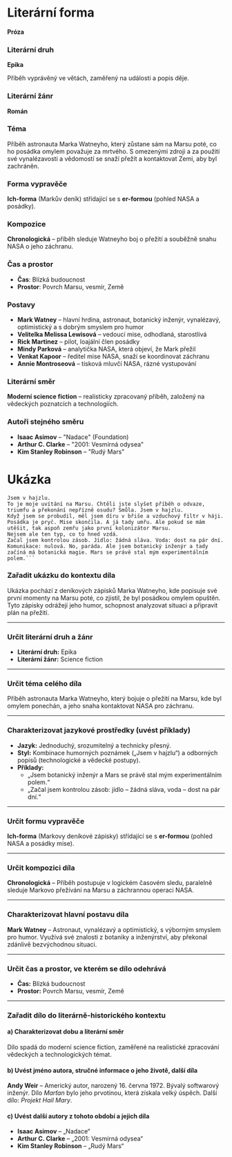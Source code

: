 # **Literární forma**

**Próza**

### **Literární druh**

**Epika**

Příběh vyprávěný ve větách, zaměřený na události a popis děje.

### **Literární žánr**

**Román**

### Téma

Příběh astronauta Marka Watneyho, který zůstane sám na Marsu poté, co ho posádka omylem považuje za mrtvého. S omezenými zdroji a za použití své vynalézavosti a vědomostí se snaží přežít a kontaktovat Zemi, aby byl zachráněn.

### Forma vypravěče

**Ich-forma** (Markův deník) střídající se s **er-formou** (pohled NASA a posádky).

### Kompozice

**Chronologická** – příběh sleduje Watneyho boj o přežití a souběžně snahu NASA o jeho záchranu.

### Čas a prostor

- **Čas**: Blízká budoucnost  
- **Prostor**: Povrch Marsu, vesmír, Země

### Postavy

- **Mark Watney** – hlavní hrdina, astronaut, botanický inženýr, vynalézavý, optimistický a s dobrým smyslem pro humor  
- **Velitelka Melissa Lewisová** – vedoucí mise, odhodlaná, starostlivá  
- **Rick Martinez** – pilot, loajální člen posádky  
- **Mindy Parková** – analytička NASA, která objeví, že Mark přežil  
- **Venkat Kapoor** – ředitel mise NASA, snaží se koordinovat záchranu  
- **Annie Montroseová** – tisková mluvčí NASA, rázné vystupování

### Literární směr

**Moderní science fiction** – realisticky zpracovaný příběh, založený na vědeckých poznatcích a technologiích.

### Autoři stejného směru

- **Isaac Asimov** – "Nadace" (Foundation)  
- **Arthur C. Clarke** – "2001: Vesmírná odysea"  
- **Kim Stanley Robinson** – "Rudý Mars"  

# Ukázka


```
Jsem v hajzlu.  
To je moje uvítání na Marsu. Chtěli jste slyšet příběh o odvaze, triumfu a překonání nepřízně osudu? Smůla. Jsem v hajzlu.  
Když jsem se probudil, měl jsem díru v břiše a vzduchový filtr v háji. Posádka je pryč. Mise skončila. A já tady umřu. Ale pokud se mám utěšit, tak aspoň zemřu jako první kolonizátor Marsu.  
Nejsem ale ten typ, co to hned vzdá.  
Začal jsem kontrolou zásob. Jídlo: žádná sláva. Voda: dost na pár dní. Komunikace: nulová. No, paráda. Ale jsem botanický inženýr a tady začíná má botanická magie. Mars se právě stal mým experimentálním polem.```
```


### **Zařadit ukázku do kontextu díla**

Ukázka pochází z deníkových zápisků Marka Watneyho, kde popisuje své první momenty na Marsu poté, co zjistil, že byl posádkou omylem opuštěn. Tyto zápisky odrážejí jeho humor, schopnost analyzovat situaci a připravit plán na přežití.

---

### **Určit literární druh a žánr**

- **Literární druh:** Epika
- **Literární žánr:** Science fiction

---

### **Určit téma celého díla**

Příběh astronauta Marka Watneyho, který bojuje o přežití na Marsu, kde byl omylem ponechán, a jeho snaha kontaktovat NASA pro záchranu.

---

### **Charakterizovat jazykové prostředky (uvést příklady)**

- **Jazyk:** Jednoduchý, srozumitelný a technicky přesný.
- **Styl:** Kombinace humorných poznámek („Jsem v hajzlu“) a odborných popisů (technologické a vědecké postupy).
- **Příklady:**
    - „Jsem botanický inženýr a Mars se právě stal mým experimentálním polem.“
    - „Začal jsem kontrolou zásob: jídlo – žádná sláva, voda – dost na pár dní.“

---

### **Určit formu vypravěče**

**Ich-forma** (Markovy deníkové zápisky) střídající se s **er-formou** (pohled NASA a posádky mise).

---

### **Určit kompozici díla**

**Chronologická** – Příběh postupuje v logickém časovém sledu, paralelně sleduje Markovo přežívání na Marsu a záchrannou operaci NASA.

---

### **Charakterizovat hlavní postavu díla**

**Mark Watney** – Astronaut, vynalézavý a optimistický, s výborným smyslem pro humor. Využívá své znalosti z botaniky a inženýrství, aby překonal zdánlivě bezvýchodnou situaci.

---

### **Určit čas a prostor, ve kterém se dílo odehrává**

- **Čas:** Blízká budoucnost
- **Prostor:** Povrch Marsu, vesmír, Země

---

### **Zařadit dílo do literárně-historického kontextu**

#### a) Charakterizovat dobu a literární směr

Dílo spadá do moderní science fiction, zaměřené na realistické zpracování vědeckých a technologických témat.

#### b) Uvést jméno autora, stručné informace o jeho životě, další díla

**Andy Weir** – Americký autor, narozený 16. června 1972. Bývalý softwarový inženýr. Dílo _Marťan_ bylo jeho prvotinou, která získala velký úspěch. Další dílo: _Projekt Hail Mary_.

#### c) Uvést další autory z tohoto období a jejich díla

- **Isaac Asimov** – „Nadace“
- **Arthur C. Clarke** – „2001: Vesmírná odysea“
- **Kim Stanley Robinson** – „Rudý Mars“


